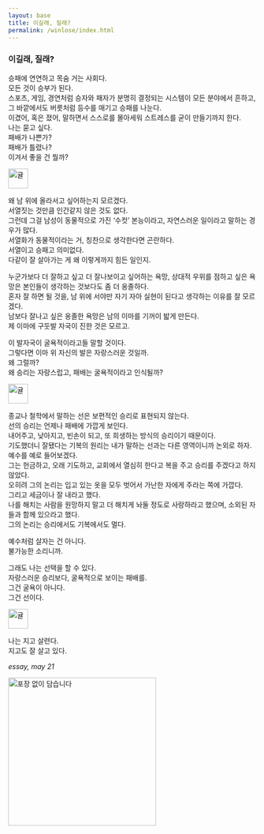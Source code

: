 ```yaml
---
layout: base
title: 이길래, 질래?
permalink: /winlose/index.html
---
```


### 이길래, 질래?  
  
승패에 연연하고 목숨 거는 사회다.  
모든 것이 승부가 된다.  
스포츠, 게임, 경연처럼 승자와 패자가 분명히 결정되는 시스템이 모든 분야에서 흔하고, 그 바깥에서도 버릇처럼 등수를 매기고 승패를 나눈다.  
이겼어, 혹은 졌어, 말하면서 스스로를 몰아세워 스트레스를 굳이 만들기까지 한다.  
나는 묻고 싶다.  
패배가 나쁜가?  
패배가 틀렸나?  
이겨서 좋을 건 뭘까?  
  
<img src="../images/contena_.png" alt="귤" width="40" />  
  
왜 남 위에 올라서고 싶어하는지 모르겠다.  
서열짓는 것만큼 인간같지 않은 것도 없다.  
그런데 그걸 남성이 동물적으로 가진 ‘수컷’ 본능이라고, 자연스러운 일이라고 말하는 경우가 많다.  
서열화가 동물적이라는 거, 칭찬으로 생각한다면 곤란하다.  
서열이고 승패고 의미없다.  
다같이 잘 살아가는 게 왜 이렇게까지 힘든 일인지.  
  
누군가보다 더 잘하고 싶고 더 잘나보이고 싶어하는 욕망, 상대적 우위를 점하고 싶은 욕망은 본인들이 생각하는 것보다도 좀 더 옹졸하다.  
혼자 잘 하면 될 것을, 남 위에 서야만 자기 자아 실현이 된다고 생각하는 이유를 잘 모르겠다.  
남보다 잘나고 싶은 옹졸한 욕망은 남의 이마를 기꺼이 밟게 만든다.  
제 이마에 구둣발 자국이 진한 것은 모르고.  
  
이 발자국이 굴욕적이라고들 말할 것이다.  
그렇다면 이마 위 자신의 발은 자랑스러운 것일까.  
왜 그럴까?  
왜 승리는 자랑스럽고, 패배는 굴욕적이라고 인식될까?  
  
<img src="../images/contena_.png" alt="귤" width="40" />  
  
종교나 철학에서 말하는 선은 보편적인 승리로 표현되지 않는다.  
선의 승리는 언제나 패배에 가깝게 보인다.  
내어주고, 낮아지고, 빈손이 되고, 또 희생하는 방식의 승리이기 때문이다.  
기도했더니 잘됐다는 기복의 원리는 내가 말하는 선과는 다른 영역이니까 논외로 하자.  
예수를 예로 들어보겠다.  
그는 헌금하고, 오래 기도하고, 교회에서 열심히 한다고 복을 주고 승리를 주겠다고 하지 않았다.  
오히려 그의 논리는 입고 있는 옷을 모두 벗어서 가난한 자에게 주라는 쪽에 가깝다.  
그리고 세금이나 잘 내라고 했다.  
나를 해치는 사람을 원망하지 말고 더 해치게 놔둘 정도로 사랑하라고 했으며, 소외된 자들과 함께 있으라고 했다.  
그의 논리는 승리에서도 기복에서도 멀다.  
  
예수처럼 살자는 건 아니다.  
불가능한 소리니까.  
  
그래도 나는 선택을 할 수 있다.  
자랑스러운 승리보다, 굴욕적으로 보이는 패배를.  
그건 굴욕이 아니다.  
그건 선이다.  
  
<img src="../images/contena_.png" alt="귤" width="40" />  
  
나는 지고 살련다.  
지고도 잘 살고 있다.  
  
*essay, may 21*  
  
<img src="../images/footer.png" alt="포장 없이 담습니다" width="300" />  